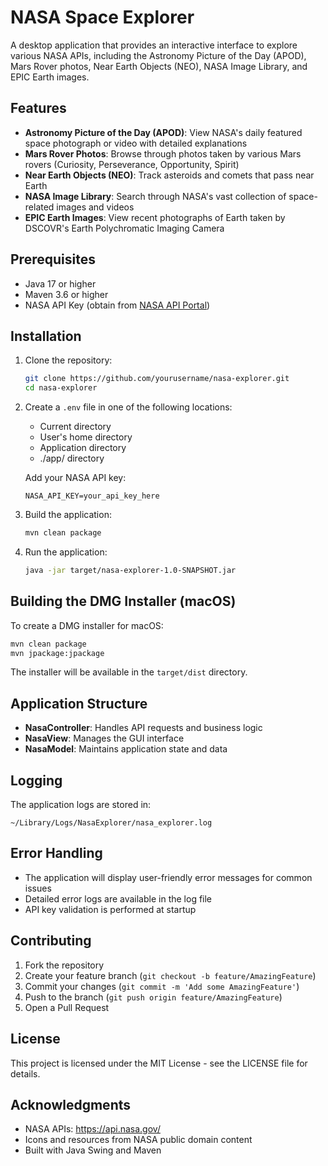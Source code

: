 # NASA Space Explorer

A desktop application that provides an interactive interface to explore various NASA APIs, including the Astronomy Picture of the Day (APOD), Mars Rover photos, Near Earth Objects (NEO), NASA Image Library, and EPIC Earth images.

## Features

- **Astronomy Picture of the Day (APOD)**: View NASA's daily featured space photograph or video with detailed explanations
- **Mars Rover Photos**: Browse through photos taken by various Mars rovers (Curiosity, Perseverance, Opportunity, Spirit)
- **Near Earth Objects (NEO)**: Track asteroids and comets that pass near Earth
- **NASA Image Library**: Search through NASA's vast collection of space-related images and videos
- **EPIC Earth Images**: View recent photographs of Earth taken by DSCOVR's Earth Polychromatic Imaging Camera

## Prerequisites

- Java 17 or higher
- Maven 3.6 or higher
- NASA API Key (obtain from [NASA API Portal](https://api.nasa.gov/))

## Installation

1. Clone the repository:
   ```bash
   git clone https://github.com/yourusername/nasa-explorer.git
   cd nasa-explorer
   ```

2. Create a `.env` file in one of the following locations:
   - Current directory
   - User's home directory
   - Application directory
   - ./app/ directory

   Add your NASA API key:
   ```
   NASA_API_KEY=your_api_key_here
   ```

3. Build the application:
   ```bash
   mvn clean package
   ```

4. Run the application:
   ```bash
   java -jar target/nasa-explorer-1.0-SNAPSHOT.jar
   ```

## Building the DMG Installer (macOS)

To create a DMG installer for macOS:

```bash
mvn clean package
mvn jpackage:jpackage
```

The installer will be available in the `target/dist` directory.

## Application Structure

- **NasaController**: Handles API requests and business logic
- **NasaView**: Manages the GUI interface
- **NasaModel**: Maintains application state and data

## Logging

The application logs are stored in:
```
~/Library/Logs/NasaExplorer/nasa_explorer.log
```

## Error Handling

- The application will display user-friendly error messages for common issues
- Detailed error logs are available in the log file
- API key validation is performed at startup

## Contributing

1. Fork the repository
2. Create your feature branch (`git checkout -b feature/AmazingFeature`)
3. Commit your changes (`git commit -m 'Add some AmazingFeature'`)
4. Push to the branch (`git push origin feature/AmazingFeature`)
5. Open a Pull Request

## License

This project is licensed under the MIT License - see the LICENSE file for details.

## Acknowledgments

- NASA APIs: https://api.nasa.gov/
- Icons and resources from NASA public domain content
- Built with Java Swing and Maven 
